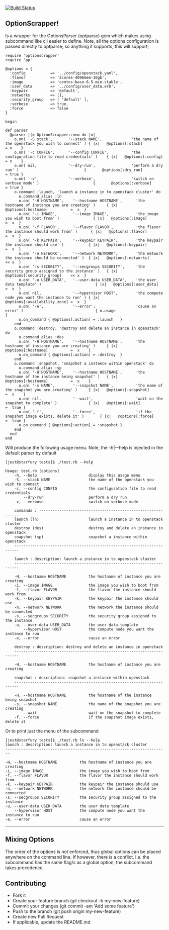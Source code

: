[![Build Status](https://drone.io/github.com/gambol99/optionscrapper/status.png)](https://drone.io/github.com/gambol99/optionscrapper/latest)

OptionScrapper!
----------------

Is a wrapper for the OptionsParser (optparse) gem which makes using subcommand like cli easier to define. Note, all the options configuration is passed directly to optparse; so anything it supports, this will support;

    require 'optionscrapper'
    require 'pp'

    @options = {
      :config           => '../config/openstack.yaml',
      :flavor           => '2cores-4096mem-10gb',
      :image            => 'centos-base-6.5-min-stable',
      :user_data        => '../config/user_data.erb',
      :keypair          => 'default',
      :networks         => [],
      :security_group   => [ 'default' ],
      :verbose          => true,
      :force            => false
    }

    begin

    def parser
      @parser ||= OptionScrapper::new do |o|
        o.on( '-S stack',       '--stack NAME',             'the name of the openstack you wish to connect' ) { |x|   @options[:stack]             = x    }
        o.on( '-c CONFIG',      '--config CONFIG',          'the configuration file to read credentials' )    { |x|   @options[:config]            = x    }
        o.on( nil,              '--dry-run',                'perform a dry run' )                             {       @options[:dry_run]           = true }
        o.on( '-v',             '--verbose',                'switch on verbose mode' )                        {       @options[:verbose]           = true }
        o.command :launch, 'launch a instance in to openstack cluster' do
          o.command_alias :ln
          o.on( '-H HOSTNAME',    '--hostname HOSTNAME',      'the hostname of instance you are creating' )     { |x|   @options[:hostname]          =  x  }
          o.on( '-i IMAGE',       '--image IMAGE',            'the image you wish to boot from' )               { |x|   @options[:image]             =  x  }
          o.on( '-f FLAVOR',      '--flavor FLAVOR',          'the flavor the instance should work from' )      { |x|   @options[:flavor]            =  x  }
          o.on( '-k KEYPAIR',     '--keypair KEYPAIR',        'the keypair the instance should use' )           { |x|   @options[:keypair]           =  x  }
          o.on( '-n NETWORK',     '--network NETWORK',        'the network the instance should be connected' )  { |x|   @options[:networks]          << x  }
          o.on( '-s SECURITY',    '--secgroups SECURITY',     'the security group assigned to the instance' )   { |x|   @options[:security_group]    << x  }
          o.on( '-u USER_DATA',   '--user-data USER_DATA',    'the user data template' )                        { |x|   @options[:user_data]         =  x  }
          o.on( nil,              '--hypervisor HOST',        'the compute node you want the instance to run' ) { |x|   @options[:availability_zone] =  x  }
          o.on( '-e',             '--error',                  'cause an error' )                                { o.usage                                  }
          o.on_command { @options[:action] = :launch   }
        end
        o.command :destroy, 'destroy and delete an instance in openstack' do
          o.command_alias :des
          o.on( '-H HOSTNAME',    '--hostname HOSTNAME',      'the hostname of instance you are creating' )     { |x|   @options[:hostname]          =  x    }
          o.on_command { @options[:action] = :destroy  }
        end
        o.command :snapshot, 'snapshot a instance within openstack' do
          o.command_alias :sp
          o.on( '-H HOSTNAME',    '--hostname HOSTNAME',      'the hostname of the instance being snapshot' )   { |x|   @options[:hostname]          =  x    }
          o.on( '-s NAME',        '--snapshot NAME',          'the name of the snapshot you are creating' )     { |x|   @options[:snapshot]          =  x    }
          o.on( nil,              '--wait',                   'wait on the snapshot to complete' )              { |x|   @options[:wait]              =  true }
          o.on( '-f',             '--force',                  'if the snapshot image exists, delete it' )       { |x|   @options[:force]             =  true }
          o.on_command { @options[:action] = :snapshot }
        end
      end
    end

Will produce the following usage menu. Note, the -h|--help is injected in the default parser by default

    [jest@starfury tests]$ ./test.rb --help

    Usage: test.rb [options]
        -h, --help                       display this usage menu
        -S, --stack NAME                 the name of the openstack you wish to connect
        -c, --config CONFIG              the configuration file to read credentials
            --dry-run                    perform a dry run
        -v, --verbose                    switch on verbose mode

        commands : -------------------------------------------------------------
        launch (ln)                      launch a instance in to openstack cluster
        destroy (des)                    destroy and delete an instance in openstack
        snapshot (sp)                    snapshot a instance within openstack
        ------------------------------------------------------------------------

        launch : description: launch a instance in to openstack cluster
        ------------------------------------------------------------------------

        -H, --hostname HOSTNAME          the hostname of instance you are creating
        -i, --image IMAGE                the image you wish to boot from
        -f, --flavor FLAVOR              the flavor the instance should work from
        -k, --keypair KEYPAIR            the keypair the instance should use
        -n, --network NETWORK            the network the instance should be connected
        -s, --secgroups SECURITY         the security group assigned to the instance
        -u, --user-data USER_DATA        the user data template
            --hypervisor HOST            the compute node you want the instance to run
        -e, --error                      cause an error

        destroy : description: destroy and delete an instance in openstack
        ------------------------------------------------------------------------

        -H, --hostname HOSTNAME          the hostname of instance you are creating

        snapshot : description: snapshot a instance within openstack
        ------------------------------------------------------------------------

        -H, --hostname HOSTNAME          the hostname of the instance being snapshot
        -s, --snapshot NAME              the name of the snapshot you are creating
            --wait                       wait on the snapshot to complete
        -f, --force                      if the snapshot image exists, delete it

Or to print just the menu of the subcommand

    [jest@starfury tests]$ ./test.rb ln --help
    launch : description: launch a instance in to openstack cluster
    ------------------------------------------------------------------------

    -H, --hostname HOSTNAME          the hostname of instance you are creating
    -i, --image IMAGE                the image you wish to boot from
    -f, --flavor FLAVOR              the flavor the instance should work from
    -k, --keypair KEYPAIR            the keypair the instance should use
    -n, --network NETWORK            the network the instance should be connected
    -s, --secgroups SECURITY         the security group assigned to the instance
    -u, --user-data USER_DATA        the user data template
        --hypervisor HOST            the compute node you want the instance to run
    -e, --error                      cause an error

----------

Mixing Options
--------------

The order of the options is not enforced, thus global options can be placed anywhere on the command line. If however, there is a conflict, i.e. the subcommand has the same flag/s as a global option, the subcommand takes precedence.

Contributing
------------

 - Fork it
 - Create your feature branch (git checkout -b my-new-feature)
 - Commit your changes (git commit -am 'Add some feature')
 - Push to the branch (git push origin my-new-feature)
 - Create new Pull Request
 - If applicable, update the README.md

